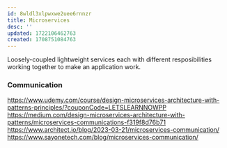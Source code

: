 ```yaml
---
id: 8wldl3xlpwxwe2uee6rnnzr
title: Microservices
desc: ''
updated: 1722106462763
created: 1708751084763
---
```



Loosely-coupled lightweight services each with different resposibilities working together to make an application work.

### Communication

https://www.udemy.com/course/design-microservices-architecture-with-patterns-principles/?couponCode=LETSLEARNNOWPP
https://medium.com/design-microservices-architecture-with-patterns/microservices-communications-f319f8d76b71
https://www.architect.io/blog/2023-03-21/microservices-communication/
https://www.sayonetech.com/blog/microservices-communication/